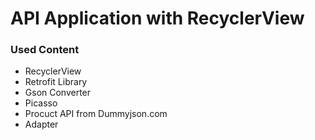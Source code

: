 <h1>API Application with RecyclerView</h1>

<h3>Used Content</h3>
<ul>
  <li>RecyclerView</li>
  <li>Retrofit Library</li>
  <li>Gson Converter</li>
  <li>Picasso</li>
  <li>Procuct API from Dummyjson.com</li>
  <li>Adapter</li>
</ul>
